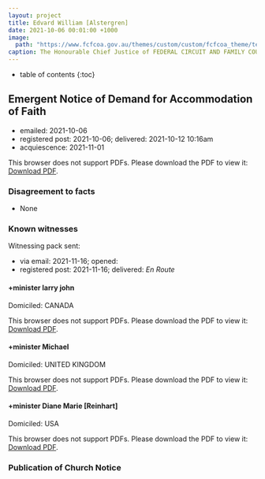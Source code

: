 ```yaml
---
layout: project
title: Edvard William [Alstergren]
date: 2021-10-06 00:01:00 +1000
image:
  path: "https://www.fcfcoa.gov.au/themes/custom/custom/fcfcoa_theme/test-share.png"
caption: The Honourable Chief Justice of FEDERAL CIRCUIT AND FAMILY COURT OF AUSTRALIA
---
```


* table of contents
{:toc}

## Emergent Notice of Demand for Accommodation of Faith

* emailed: 2021-10-06
* registered post: 2021-10-06; delivered: 2021-10-12 10:16am
* acquiescence: 2021-11-01

<object data="/assets/agreements/living-document/edvard-william-[alstergren].pdf" type="application/pdf" width="700px" height="700px">
  <p>This browser does not support PDFs. Please download the PDF to view it: <a href="/assets/agreements/living-document/edvard-william-[alstergren].pdf">Download PDF</a>.</p>
</object>

### Disagreement to facts

* None

### Known witnesses

Witnessing pack sent:

* via email: 2021-11-16; opened:
* registered post: 2021-11-16; delivered: _En Route_

#### +minister larry john

Domiciled: CANADA

<object data="/assets/agreements/living-document/witness/edvard-william-[alstergren]/larry-john.pdf" type="application/pdf" width="700px" height="700px">
  <p>This browser does not support PDFs. Please download the PDF to view it: <a href="/assets/agreements/living-document/witness/edvard-william-[alstergren]/larry-john.pdf">Download PDF</a>.</p>
</object>

#### +minister Michael

Domiciled: UNITED KINGDOM

<object data="/assets/agreements/living-document/witness/edvard-william-[alstergren]/Michael-[James-Perry].pdf" type="application/pdf" width="700px" height="700px">
  <p>This browser does not support PDFs. Please download the PDF to view it: <a href="/assets/agreements/living-document/witness/edvard-william-[alstergren]/Michael-[James-Perry].pdf">Download PDF</a>.</p>
</object>

#### +minister Diane Marie [Reinhart]

Domiciled: USA

<object data="/assets/agreements/living-document/witness/edvard-william-[alstergren]/Diane-Marie-[Reinhart].pdf" type="application/pdf" width="700px" height="700px">
  <p>This browser does not support PDFs. Please download the PDF to view it: <a href="/assets/agreements/living-document/witness/edvard-william-[alstergren]/Diane-Marie-[Reinhart].pdf">Download PDF</a>.</p>
</object>

### Publication of Church Notice

